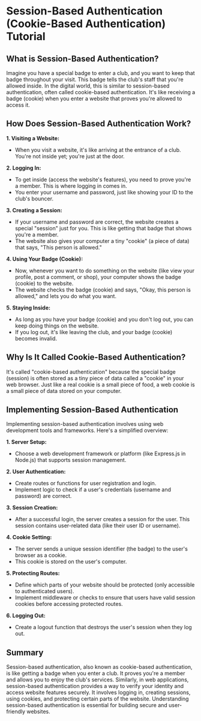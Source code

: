 # Session-Based Authentication (Cookie-Based Authentication) Tutorial

## What is Session-Based Authentication?

Imagine you have a special badge to enter a club, and you want to keep that badge throughout your visit. This badge tells the club's staff that you're allowed inside. In the digital world, this is similar to session-based authentication, often called cookie-based authentication. It's like receiving a badge (cookie) when you enter a website that proves you're allowed to access it.

## How Does Session-Based Authentication Work?

**1. Visiting a Website:**
   - When you visit a website, it's like arriving at the entrance of a club. You're not inside yet; you're just at the door.

**2. Logging In:**
   - To get inside (access the website's features), you need to prove you're a member. This is where logging in comes in.
   - You enter your username and password, just like showing your ID to the club's bouncer.

**3. Creating a Session:**
   - If your username and password are correct, the website creates a special "session" just for you. This is like getting that badge that shows you're a member.
   - The website also gives your computer a tiny "cookie" (a piece of data) that says, "This person is allowed."

**4. Using Your Badge (Cookie):**
   - Now, whenever you want to do something on the website (like view your profile, post a comment, or shop), your computer shows the badge (cookie) to the website.
   - The website checks the badge (cookie) and says, "Okay, this person is allowed," and lets you do what you want.

**5. Staying Inside:**
   - As long as you have your badge (cookie) and you don't log out, you can keep doing things on the website.
   - If you log out, it's like leaving the club, and your badge (cookie) becomes invalid.

## Why Is It Called Cookie-Based Authentication?

It's called "cookie-based authentication" because the special badge (session) is often stored as a tiny piece of data called a "cookie" in your web browser. Just like a real cookie is a small piece of food, a web cookie is a small piece of data stored on your computer.

## Implementing Session-Based Authentication

Implementing session-based authentication involves using web development tools and frameworks. Here's a simplified overview:

**1. Server Setup:**
   - Choose a web development framework or platform (like Express.js in Node.js) that supports session management.

**2. User Authentication:**
   - Create routes or functions for user registration and login.
   - Implement logic to check if a user's credentials (username and password) are correct.

**3. Session Creation:**
   - After a successful login, the server creates a session for the user. This session contains user-related data (like their user ID or username).

**4. Cookie Setting:**
   - The server sends a unique session identifier (the badge) to the user's browser as a cookie.
   - This cookie is stored on the user's computer.

**5. Protecting Routes:**
   - Define which parts of your website should be protected (only accessible to authenticated users).
   - Implement middleware or checks to ensure that users have valid session cookies before accessing protected routes.

**6. Logging Out:**
   - Create a logout function that destroys the user's session when they log out.

## Summary

Session-based authentication, also known as cookie-based authentication, is like getting a badge when you enter a club. It proves you're a member and allows you to enjoy the club's services. Similarly, in web applications, session-based authentication provides a way to verify your identity and access website features securely. It involves logging in, creating sessions, using cookies, and protecting certain parts of the website. Understanding session-based authentication is essential for building secure and user-friendly websites.